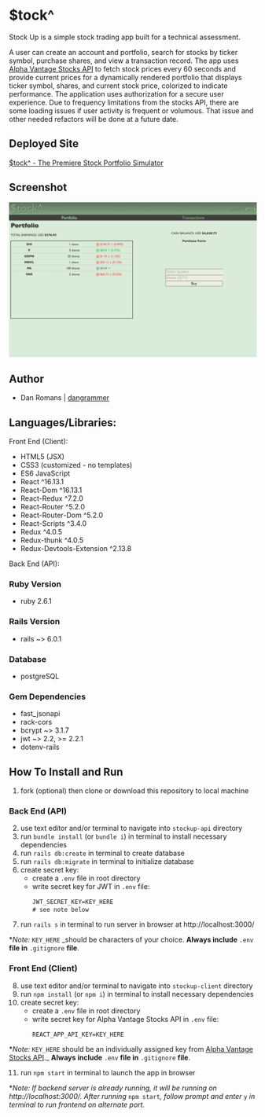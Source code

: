 # $tock^

Stock Up is a simple stock trading app built for a technical assessment.

A user can create an account and portfolio, search for stocks by ticker symbol,
purchase shares, and view a transaction record. The app uses [Alpha Vantage Stocks API](https://www.alphavantage.co/support/#support) to fetch stock prices every 60 seconds and
provide current prices for a dynamically rendered portfolio that displays ticker symbol,
shares, and current stock price, colorized to indicate performance. The application
uses authorization for a secure user experience. Due to frequency limitations from
the stocks API, there are some loading issues if user activity is frequent or volumous.
That issue and other needed refactors will be done at a future date.

## Deployed Site

  [$tock^ - The Premiere Stock Portfolio Simulator](https://stockup-client-deploy.herokuapp.com/) 

## Screenshot  

<img 
  src="stockup-client/public/stockupScreenshot.png" 
  alt="StockUp Screenshot" 
  width="1350" 
/>

## Author
  - Dan Romans | [dangrammer](https://github.com/dangrammer)

## Languages/Libraries:

Front End (Client):

  - HTML5 (JSX)
  - CSS3 (customized - no templates)
  - ES6 JavaScript
  - React ^16.13.1 
  - React-Dom ^16.13.1 
  - React-Redux ^7.2.0 
  - React-Router ^5.2.0 
  - React-Router-Dom ^5.2.0 
  - React-Scripts ^3.4.0 
  - Redux ^4.0.5 
  - Redux-thunk ^4.0.5 
  - Redux-Devtools-Extension ^2.13.8

Back End (API):

### Ruby Version
  - ruby 2.6.1

### Rails Version
  - rails ~> 6.0.1

### Database
  - postgreSQL

### Gem Dependencies
  - fast_jsonapi
  - rack-cors
  - bcrypt ~> 3.1.7
  - jwt ~> 2.2, >= 2.2.1
  - dotenv-rails

## How To Install and Run 

  1. fork (optional) then clone or download this repository to local machine

### Back End (API)

  2. use text editor and/or terminal to navigate into `stockup-api` directory
  3. run `bundle install` (or `bundle i`) in terminal to install necessary dependencies
  4. run `rails db:create` in terminal to create database
  5. run `rails db:migrate` in terminal to initialize database
  6. create secret key:
      - create a `.env` file in root directory
      - write secret key for JWT in `.env` file:
        ```
        JWT_SECRET_KEY=KEY_HERE
        # see note below
        ```
  7. run `rails s` in terminal to run server in browser at http://localhost:3000/

  *_Note:_ `KEY_HERE` _should be characters of your choice. **Always include**
  `.env` **file in** `.gitignore` **file**.

### Front End (Client)

  8. use text editor and/or terminal to navigate into `stockup-client` directory
  9. run `npm install` (or `npm i`) in terminal to install necessary dependencies
  10. create secret key:
      - create a `.env` file in root directory
      - write secret key for Alpha Vantage Stocks API in `.env` file:
        ```
        REACT_APP_API_KEY=KEY_HERE
        ```

  *_Note:_ `KEY_HERE` should be an individually assigned key from [Alpha Vantage Stocks API](https://www.alphavantage.co/support/#support)._ **Always include** `.env` **file in** `.gitignore` **file**.

  11. run `npm start` in terminal to launch the app in browser

  *_Note: If backend server is already running, it will be running on http://localhost:3000/. After 
  running_ `npm start`_, follow prompt and enter_ `y` _in terminal to run frontend on alternate port._
